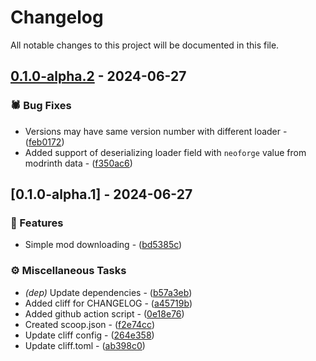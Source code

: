 # Changelog

All notable changes to this project will be documented in this file.

## [0.1.0-alpha.2](https://github.com/BJTUEventCameraSoftwareGroup/demo-iced/compare/v0.1.0-alpha.1..0.1.0-alpha.2) - 2024-06-27

### <!-- 1 -->🕷️ Bug Fixes


- Versions may have same version number with different loader - ([feb0172](https://github.com/BJTUEventCameraSoftwareGroup/demo-iced/commit/feb01721942e473b27f297ec1affdfb39be94e72))
- Added support of deserializing loader field with `neoforge` value from modrinth data - ([f350ac6](https://github.com/BJTUEventCameraSoftwareGroup/demo-iced/commit/f350ac6401bc7be9438c1f545037fcce1a2b2d2d))

## [0.1.0-alpha.1] - 2024-06-27

### <!-- 0 -->🎈 Features


- Simple mod downloading - ([bd5385c](https://github.com/BJTUEventCameraSoftwareGroup/demo-iced/commit/bd5385c4f959b635adeb47e98e90e8f5c02e605f))

### <!-- 7 -->⚙️ Miscellaneous Tasks


- *(dep)* Update dependencies - ([b57a3eb](https://github.com/BJTUEventCameraSoftwareGroup/demo-iced/commit/b57a3ebfbac2d1ea2d03d47fa618751d53db1b0c))
- Added cliff for CHANGELOG - ([a45719b](https://github.com/BJTUEventCameraSoftwareGroup/demo-iced/commit/a45719b753daaf6a4de30db7cf88307158ef1fe1))
- Added github action script - ([0e18e76](https://github.com/BJTUEventCameraSoftwareGroup/demo-iced/commit/0e18e7699dbd8ee2d77884960d538eeb2b33cc88))
- Created scoop.json - ([f2e74cc](https://github.com/BJTUEventCameraSoftwareGroup/demo-iced/commit/f2e74cc810690f4915739fb96d5883e9a9a9e474))
- Update cliff config - ([264e358](https://github.com/BJTUEventCameraSoftwareGroup/demo-iced/commit/264e358283c486612ef8c8e64c9d7af76103e3df))
- Update cliff.toml - ([ab398c0](https://github.com/BJTUEventCameraSoftwareGroup/demo-iced/commit/ab398c0b4fdd7f7f4bab265132f5be3771697fd3))

<!-- generated by git-cliff -->

